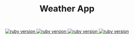 <div align="center">
  <br>
  <h1>Weather App</h1>
</div>
<br>

<p align="center">
  <a href="https://reactjs.org/">
    <img src="https://img.shields.io/badge/react-v18.1.0-brightgreen" alt="ruby version">
  </a>
  <a href="https://tailwindcss.com/">
    <img src="https://img.shields.io/badge/Tailwind-v3.0.24-blue" alt="ruby version">
  </a>
  <a href="https://www.chartjs.org/docs/latest/">
    <img src="https://img.shields.io/badge/chart.js-v3.8-orange" alt="ruby version">
  </a>
  <a href="https://www.weatherapi.com/">
    <img src="https://img.shields.io/badge/API-weatherapi-yellow" alt="ruby version">
  </a>
</p>